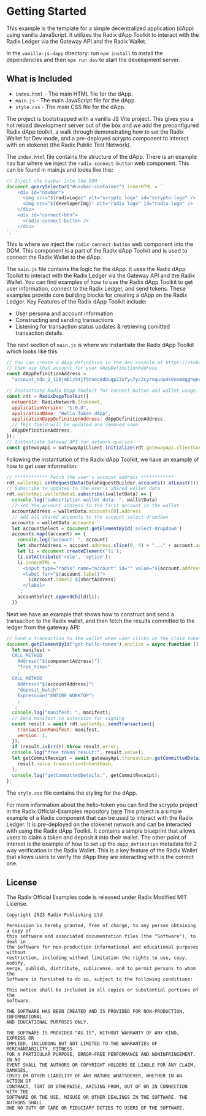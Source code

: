 # Getting Started

This example is the template for a simple decentralized application (dApp) using
vanilla JavaScript. It utilizes the Radix dApp Toolkit to interact with the
Radix Ledger via the Gateway API and the Radix Wallet.

In the `vanilla-js-dapp` directory: run `npm install` to install the
dependencies and then `npm run dev` to start the development server.

## What is Included

- `index.html` - The main HTML file for the dApp.
- `main.js` - The main JavaScript file for the dApp.
- `style.css` - The main CSS file for the dApp.

The project is bootstrapped with a vanilla JS Vite project. This gives you a hot
reload development server out of the box and we add the preconfigured Radix dApp
toolkit, a walk through demonstrating how to set the Radix Wallet for Dev mode,
and a pre-deployed scrypto component to interact with on stokenet (the Radix
Public Test Network).

The `index.html` file contains the structure of the dApp. There is an example
nav bar where we inject the `radix-connect-button` web component. This can be
found in main.js and looks like this:

```javascript
// Inject the navbar into the DOM
document.querySelector("#navbar-container").innerHTML = `
    <div id="navbar">
      <img src="${radixLogo}" alt="scrypto logo" id="scrypto-logo" />
      <img src="${developerImg}" alt="radix logo" id="radix-logo" />
    </div>
    <div id="connect-btn">
      <radix-connect-button />
    </div>
`;
```

This is where we inject the `radix-connect-button` web component into the DOM.
This component is a part of the Radix dApp Toolkit and is used to connect the
Radix Wallet to the dApp.

The `main.js` file contains the logic for the dApp. It uses the Radix dApp
Toolkit to interact with the Radix Ledger via the Gateway API and the Radix
Wallet. You can find examples of how to use the Radix dApp Toolkit to get user
information, connect to the Radix Ledger, and send tokens. These examples
provide core building blocks for creating a dApp on the Radix Ledger. Key
Features of the Radix dApp Toolkit include:

- User persona and account information
- Constructing and sending transactions
- Listening for transaction status updates & retrieving comitted transaction
  details.

The next section of `main.js` is where we instantiate the Radix dApp Toolkit
which looks like this:

```javascript
// You can create a dApp definition in the dev console at https://stokenet-console.radixdlt.com/dapp-metadata
// then use that account for your dAppDefinitionAddress
const dAppDefinitionAddress =
  "account_tdx_2_128jm6lz94jf9tnec8d0uqp23xfyu7yc2cyrnquda4k0nnm8gghqece";

// Instantiate Radix Dapp Toolkit for connect button and wallet usage.
const rdt = RadixDappToolkit({
  networkId: RadixNetwork.Stokenet,
  applicationVersion: "1.0.0",
  applicationName: "Hello Token dApp",
  applicationDappDefinitionAddress: dAppDefinitionAddress,
  // This field will be updated and removed soon
  dAppDefinitionAddress,
});
// Instantiate Gateway API for network queries
const gatewayApi = GatewayApiClient.initialize(rdt.gatewayApi.clientConfig);
```

Following the instantiation of the Radix dApp Toolkit, we have an example of how
to get user information:

```javascript
// ************ Fetch the user's account address ************
rdt.walletApi.setRequestData(DataRequestBuilder.accounts().atLeast(1))
// Subscribe to updates to the user's shared wallet data
rdt.walletApi.walletData$.subscribe((walletData) => {
  console.log("subscription wallet data: ", walletData)
  // set the account address to the first account in the wallet
  accountAddress = walletData.accounts[0].address
  // add all shared accounts to the account select dropdown
  accounts = walletData.accounts
  let accountSelect = document.getElementById('select-dropdown')
  accounts.map((account) => {
    console.log("account: ", account)
    let shortAddress = account.address.slice(0, 4) + "..." + account.address.slice(account.address.length - 6, account.address.length)
    let li = document.createElement('li');
    li.setAttribute('role', 'option');
    li.innerHTML = `
      <input type="radio" name="account" id="" value="${account.address}">
      <label for="${account.label}">
        ${account.label} ${shortAddress}
      </label>
    `;
    accountSelect.appendChild(li);
  })
```

Next we have an example that shows how to construct and send a transaction to
the Radix wallet, and then fetch the results committed to the ledger from the
gateway API:

```javascript
// Send a transaction to the wallet when user clicks on the claim token button Id=get-hello-token
document.getElementById("get-hello-token").onclick = async function () {
  let manifest = `
  CALL_METHOD
    Address("${componentAddress}")
    "free_token"
    ;
  CALL_METHOD
    Address("${accountAddress}")
    "deposit_batch"
    Expression("ENTIRE_WORKTOP")
    ;
  `;
  console.log("manifest: ", manifest);
  // Send manifest to extension for signing
  const result = await rdt.walletApi.sendTransaction({
    transactionManifest: manifest,
    version: 1,
  });
  if (result.isErr()) throw result.error;
  console.log("free token result:", result.value);
  let getCommitReceipt = await gatewayApi.transaction.getCommittedDetails(
    result.value.transactionIntentHash,
  );
  console.log("getCommittedDetails:", getCommitReceipt);
};
```

The `style.css` file contains the styling for the dApp.

For more information about the hello-token you can find the scrypto project in
the Radix Official-Examples repository
[here](https://github.com/radixdlt/official-examples/tree/main/getting-started/hello-token)
This project is a simple example of a Radix component that can be used to
interact with the Radix Ledger. It is pre-deployed on the stokenet network and
can be interacted with using the Radix dApp Toolkit. It contains a simple
blueprint that allows users to claim a token and deposit it into their wallet.
The other point of interest is the example of how to set up the
`dapp_definition` metadata for 2 way verification in the Radix Wallet. This is a
key feature of the Radix Wallet that allows users to verify the dApp they are
interacting with is the correct one.

## License

The Radix Official Examples code is released under Radix Modified MIT License.

    Copyright 2023 Radix Publishing Ltd

    Permission is hereby granted, free of charge, to any person obtaining a copy of
    this software and associated documentation files (the "Software"), to deal in
    the Software for non-production informational and educational purposes without
    restriction, including without limitation the rights to use, copy, modify,
    merge, publish, distribute, sublicense, and to permit persons to whom the
    Software is furnished to do so, subject to the following conditions:

    This notice shall be included in all copies or substantial portions of the
    Software.

    THE SOFTWARE HAS BEEN CREATED AND IS PROVIDED FOR NON-PRODUCTION, INFORMATIONAL
    AND EDUCATIONAL PURPOSES ONLY.

    THE SOFTWARE IS PROVIDED "AS IS", WITHOUT WARRANTY OF ANY KIND, EXPRESS OR
    IMPLIED, INCLUDING BUT NOT LIMITED TO THE WARRANTIES OF MERCHANTABILITY, FITNESS
    FOR A PARTICULAR PURPOSE, ERROR-FREE PERFORMANCE AND NONINFRINGEMENT. IN NO
    EVENT SHALL THE AUTHORS OR COPYRIGHT HOLDERS BE LIABLE FOR ANY CLAIM, DAMAGES,
    COSTS OR OTHER LIABILITY OF ANY NATURE WHATSOEVER, WHETHER IN AN ACTION OF
    CONTRACT, TORT OR OTHERWISE, ARISING FROM, OUT OF OR IN CONNECTION WITH THE
    SOFTWARE OR THE USE, MISUSE OR OTHER DEALINGS IN THE SOFTWARE. THE AUTHORS SHALL
    OWE NO DUTY OF CARE OR FIDUCIARY DUTIES TO USERS OF THE SOFTWARE.

